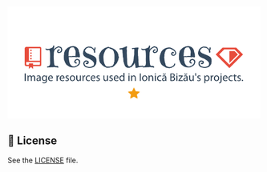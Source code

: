 <!-- Please do not edit this file. Edit the `blah` field in the `package.json` instead. If in doubt, open an issue. -->


![Resources - Image resources used in Ionică Bizău's projects.](./projects/resources/h.png)


## :scroll: License

See the [LICENSE](/LICENSE) file.

[badge_patreon]: http://ionicabizau.github.io/badges/patreon.svg
[badge_amazon]: http://ionicabizau.github.io/badges/amazon.svg
[badge_paypal]: http://ionicabizau.github.io/badges/paypal.svg
[badge_paypal_donate]: http://ionicabizau.github.io/badges/paypal_donate.svg
[patreon]: https://www.patreon.com/ionicabizau
[amazon]: http://amzn.eu/hRo9sIZ
[paypal-donations]: https://www.paypal.com/cgi-bin/webscr?cmd=_s-xclick&hosted_button_id=RVXDDLKKLQRJW
[donate-now]: http://i.imgur.com/6cMbHOC.png

[website]: https://ionicabizau.net
[contributing]: /CONTRIBUTING.md
[docs]: /DOCUMENTATION.md
